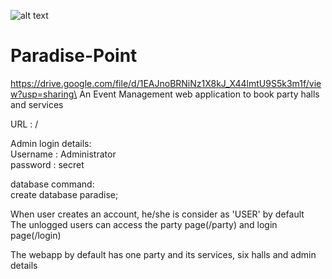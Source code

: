 ![alt text](https://i.ibb.co/2g4tjMf/Paradise-modified.png) 
# Paradise-Point
https://drive.google.com/file/d/1EAJnoBRNiNz1X8kJ_X44lmtU9S5k3m1f/view?usp=sharing\
An Event Management web application to book party halls and services

URL : /

Admin login details:\
Username : Administrator\
password : secret

database command:\
create database paradise;

When user creates an account, he/she is consider as 'USER' by default \
The unlogged users can access the party page(/party) and login page(/login)

The webapp by default has one party and its services, six halls and admin details
